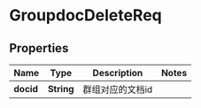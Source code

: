# GroupdocDeleteReq

## Properties
Name | Type | Description | Notes
------------ | ------------- | ------------- | -------------
**docid** | **String** | 群组对应的文档id | 
